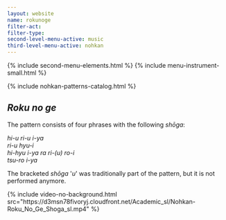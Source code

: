 ```yaml
---
layout: website
name: rokunoge
filter-act:
filter-type:
second-level-menu-active: music
third-level-menu-active: nohkan
---
```


{% include second-menu-elements.html %}
{% include menu-instrument-small.html %}

<main class="page-content">
<div class="wrapper sidebar-contents">
  <aside class="sidebar-contents__table">
    {% include nohkan-patterns-catalog.html %}
  </aside>
  <section class="sidebar-contents__section">
  <div class="text-container">
    <h2><em>Roku no ge</em></h2>
    <p>The pattern consists of four phrases with the following <em>shōga</em>:</p><p>
<em>hi-u ri-u i-ya<br>
ri-u hyu-i<br>
hi-hyu i-ya ra ri-(u) ro-i<br>
tsu-ro i-ya
</em>
</p><p>The bracketed <em>shōga</em> '<em>u</em>' was traditionally part of the pattern, but it is not performed anymore.</p>
{% include video-no-background.html
  src="https://d3msn78fivoryj.cloudfront.net/Academic_sl/Nohkan-Roku_No_Ge_Shoga_sl.mp4"
%}
  </div>
  </section>
  </div>
</main>
